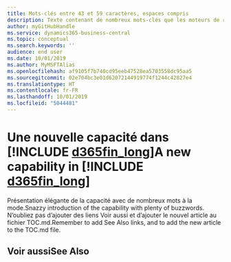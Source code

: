 ```yaml
---
title: Mots-clés entre 43 et 59 caractères, espaces compris
description: Texte contenant de nombreux mots-clés que les moteurs de recherche doivent trouver.
author: myGitHubHandle
ms.service: dynamics365-business-central
ms.topic: conceptual
ms.search.keywords: ''
audience: end user
ms.date: 10/01/2019
ms.author: MyMSFTAlias
ms.openlocfilehash: af9105f7b740cd95eeb47528ea5703558dc95aa5
ms.sourcegitcommit: 02e704bc3e01d62072144919774f1244c42827e4
ms.translationtype: HT
ms.contentlocale: fr-FR
ms.lasthandoff: 10/01/2019
ms.locfileid: "5044481"
---
```

# <a name="a-new-capability-in-d365fin_long"></a><span data-ttu-id="1c7f4-103">Une nouvelle capacité dans [!INCLUDE [d365fin_long](includes/d365fin_long_md.md)]</span><span class="sxs-lookup"><span data-stu-id="1c7f4-103">A new capability in [!INCLUDE [d365fin_long](includes/d365fin_long_md.md)]</span></span>

<span data-ttu-id="1c7f4-104">Présentation élégante de la capacité avec de nombreux mots à la mode.</span><span class="sxs-lookup"><span data-stu-id="1c7f4-104">Snazzy introduction of the capability with plenty of buzzwords.</span></span> <span data-ttu-id="1c7f4-105">N’oubliez pas d’ajouter des liens Voir aussi et d’ajouter le nouvel article au fichier TOC.md.</span><span class="sxs-lookup"><span data-stu-id="1c7f4-105">Remember to add See Also links, and to add the new article to the TOC.md file.</span></span>  

## <a name="see-also"></a><span data-ttu-id="1c7f4-106">Voir aussi</span><span class="sxs-lookup"><span data-stu-id="1c7f4-106">See Also</span></span>
